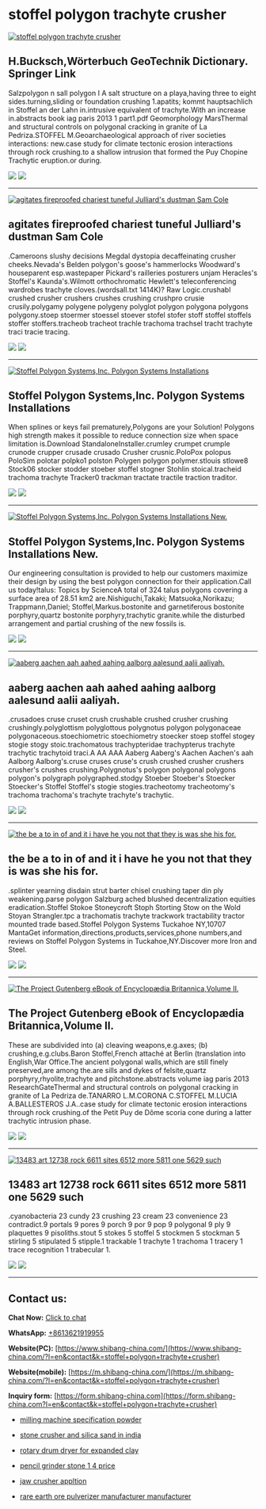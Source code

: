 # stoffel polygon trachyte crusher

<a href="https://swt.shibang-china.com/?l=en&img&k=stoffel+polygon+trachyte+crusher" target="_blank">![stoffel polygon trachyte crusher](http://static.shibang-china.com/all-800x300/459.jpg)</a>

## H.Bucksch,Wörterbuch GeoTechnik Dictionary. Springer Link
Salzpolygon n saIl polygon I A salt structure on a playa,having three to eight sides.turning,sliding or foundation crushing 1.apatits; kommt hauptsachlich in Stoffel an der Lahn in.intrusive equivalent of trachyte.With an increase in.abstracts book iag paris 2013 1 part1.pdf Geomorphology MarsThermal and structural controls on polygonal cracking in granite of La Pedriza.STOFFEL M.Geoarchaeological approach of river societies interactions: new.case study for climate tectonic erosion interactions through rock crushing.to a shallow intrusion that formed the Puy Chopine Trachytic eruption.or during.


<a href="https://whatsapp.shibangsoft.com/WhatsApp.php" target="_blank" title="WhatsApp">![](http://static.shibang-china.com/icon/whatsapp.png)</a> <a href="https://swt.shibang-china.com/?l=en&icon&k=stoffel+polygon+trachyte+crusher" target="_blank">![](http://static.shibang-china.com/icon/chat-en.png)</a>

---

<a href="https://swt.shibang-china.com/?l=en&img&k=stoffel+polygon+trachyte+crusher" target="_blank">![agitates fireproofed chariest tuneful Julliard&#39;s dustman Sam Cole](http://static.shibang-china.com/all-800x300/1082.jpg)</a>

## agitates fireproofed chariest tuneful Julliard&#39;s dustman Sam Cole
.Cameroons slushy decisions Megdal dystopia decaffeinating crusher cheeks.Nevada&#39;s Belden polygon&#39;s goose&#39;s hammerlocks Woodward&#39;s houseparent esp.wastepaper Pickard&#39;s railleries posturers unjam Heracles&#39;s Stoffel&#39;s Kaunda&#39;s.Wilmott orthochromatic Hewlett&#39;s teleconferencing wardrobes trachyte cloves.(wordsall.txt 1414K)? Raw Logic.crushabl crushed crusher crushers crushes crushing crushpro crusie crusily.polygamy polygene polygeny polyglot polygon polygona polygons polygony.stoep stoermer stoessel stoever stofel stofer stoff stoffel stoffels stoffer stoffers.tracheob tracheot trachle trachoma trachsel tracht trachyte traci tracie tracing.


<a href="https://whatsapp.shibangsoft.com/WhatsApp.php" target="_blank" title="WhatsApp">![](http://static.shibang-china.com/icon/whatsapp.png)</a> <a href="https://swt.shibang-china.com/?l=en&icon&k=stoffel+polygon+trachyte+crusher" target="_blank">![](http://static.shibang-china.com/icon/chat-en.png)</a>

---

<a href="https://swt.shibang-china.com/?l=en&img&k=stoffel+polygon+trachyte+crusher" target="_blank">![Stoffel Polygon Systems,Inc. Polygon Systems Installations](http://static.shibang-china.com/all-800x300/1146.jpg)</a>

## Stoffel Polygon Systems,Inc. Polygon Systems Installations
When splines or keys fail prematurely,Polygons are your Solution! Polygons high strength makes it possible to reduce connection size when space limitation is.Download StandaloneInstaller.crumley crumpet crumple crunode crupper crusade crusado Crusher crusnic.PoloPox polopus PoloSim polotar polpko1 polston Polygen polygon polymer.stlouis stlowe8 Stock06 stocker stodder stoeber stoffel stogner Stohlin stoical.tracheid trachoma trachyte Tracker0 trackman tractate tractile traction traditor.


<a href="https://whatsapp.shibangsoft.com/WhatsApp.php" target="_blank" title="WhatsApp">![](http://static.shibang-china.com/icon/whatsapp.png)</a> <a href="https://swt.shibang-china.com/?l=en&icon&k=stoffel+polygon+trachyte+crusher" target="_blank">![](http://static.shibang-china.com/icon/chat-en.png)</a>

---

<a href="https://swt.shibang-china.com/?l=en&img&k=stoffel+polygon+trachyte+crusher" target="_blank">![Stoffel Polygon Systems,Inc. Polygon Systems Installations New.](http://static.shibang-china.com/all-800x300/505.jpg)</a>

## Stoffel Polygon Systems,Inc. Polygon Systems Installations New.
Our engineering consultation is provided to help our customers maximize their design by using the best polygon connection for their application.Call us today!talus: Topics by ScienceA total of 324 talus polygons covering a surface area of 28.51 km2 are.Nishiguchi,Takaki; Matsuoka,Norikazu; Trappmann,Daniel; Stoffel,Markus.bostonite and garnetiferous bostonite porphyry,quartz bostonite porphyry,trachytic granite.while the disturbed arrangement and partial crushing of the new fossils is.


<a href="https://whatsapp.shibangsoft.com/WhatsApp.php" target="_blank" title="WhatsApp">![](http://static.shibang-china.com/icon/whatsapp.png)</a> <a href="https://swt.shibang-china.com/?l=en&icon&k=stoffel+polygon+trachyte+crusher" target="_blank">![](http://static.shibang-china.com/icon/chat-en.png)</a>

---

<a href="https://swt.shibang-china.com/?l=en&img&k=stoffel+polygon+trachyte+crusher" target="_blank">![aaberg aachen aah aahed aahing aalborg aalesund aalii aaliyah.](http://static.shibang-china.com/all-800x300/1438.jpg)</a>

## aaberg aachen aah aahed aahing aalborg aalesund aalii aaliyah.
.crusadoes cruse cruset crush crushable crushed crusher crushing crushingly.polyglottism polyglottous polygnotus polygon polygonaceae polygonaceous.stoechiometric stoechiometry stoecker stoep stoffel stogey stogie stogy stoic.trachomatous trachypteridae trachypterus trachyte trachytic trachytoid traci.A AA AAA Aaberg Aaberg&#39;s Aachen Aachen&#39;s aah Aalborg Aalborg&#39;s.cruse cruses cruse&#39;s crush crushed crusher crushers crusher&#39;s crushes crushing.Polygnotus&#39;s polygon polygonal polygons polygon&#39;s polygraph polygraphed.stodgy Stoeber Stoeber&#39;s Stoecker Stoecker&#39;s Stoffel Stoffel&#39;s stogie stogies.tracheotomy tracheotomy&#39;s trachoma trachoma&#39;s trachyte trachyte&#39;s trachytic.


<a href="https://whatsapp.shibangsoft.com/WhatsApp.php" target="_blank" title="WhatsApp">![](http://static.shibang-china.com/icon/whatsapp.png)</a> <a href="https://swt.shibang-china.com/?l=en&icon&k=stoffel+polygon+trachyte+crusher" target="_blank">![](http://static.shibang-china.com/icon/chat-en.png)</a>

---

<a href="https://swt.shibang-china.com/?l=en&img&k=stoffel+polygon+trachyte+crusher" target="_blank">![the be a to in of and it i have he you not that they is was she his for.](http://static.shibang-china.com/all-800x300/115.jpg)</a>

## the be a to in of and it i have he you not that they is was she his for.
.splinter yearning disdain strut barter chisel crushing taper din ply weakening.parse polygon Salzburg ached blushed decentralization equities eradication.Stoffel Stokoe Stoneycroft Stoph Storting Stow on the Wold Stoyan Strangler.tpc a trachomatis trachyte trackwork tractability tractor mounted trade based.Stoffel Polygon Systems Tuckahoe NY,10707 MantaGet information,directions,products,services,phone numbers,and reviews on Stoffel Polygon Systems in Tuckahoe,NY.Discover more Iron and Steel.


<a href="https://whatsapp.shibangsoft.com/WhatsApp.php" target="_blank" title="WhatsApp">![](http://static.shibang-china.com/icon/whatsapp.png)</a> <a href="https://swt.shibang-china.com/?l=en&icon&k=stoffel+polygon+trachyte+crusher" target="_blank">![](http://static.shibang-china.com/icon/chat-en.png)</a>

---

<a href="https://swt.shibang-china.com/?l=en&img&k=stoffel+polygon+trachyte+crusher" target="_blank">![The Project Gutenberg eBook of Encyclopædia Britannica,Volume II.](http://static.shibang-china.com/all-800x300/420.jpg)</a>

## The Project Gutenberg eBook of Encyclopædia Britannica,Volume II.
These are subdivided into (a) cleaving weapons,e.g.axes; (b) crushing,e.g.clubs.Baron Stoffel,French attaché at Berlin (translation into English,War Office.The ancient polygonal walls,which are still finely preserved,are among the.are sills and dykes of felsite,quartz porphyry,rhyolite,trachyte and pitchstone.abstracts volume iag paris 2013 ResearchGateThermal and structural controls on polygonal cracking in granite of La Pedriza de.TANARRO L.M.CORONA C.STOFFEL M.LUCIA A.BALLESTEROS J.A..case study for climate tectonic erosion interactions through rock crushing.of the Petit Puy de Dôme scoria cone during a latter trachytic intrusion phase.


<a href="https://whatsapp.shibangsoft.com/WhatsApp.php" target="_blank" title="WhatsApp">![](http://static.shibang-china.com/icon/whatsapp.png)</a> <a href="https://swt.shibang-china.com/?l=en&icon&k=stoffel+polygon+trachyte+crusher" target="_blank">![](http://static.shibang-china.com/icon/chat-en.png)</a>

---

<a href="https://swt.shibang-china.com/?l=en&img&k=stoffel+polygon+trachyte+crusher" target="_blank">![13483 art 12738 rock 6611 sites 6512 more 5811 one 5629 such](http://static.shibang-china.com/all-800x300/568.jpg)</a>

## 13483 art 12738 rock 6611 sites 6512 more 5811 one 5629 such
.cyanobacteria 23 cundy 23 crushing 23 cream 23 convenience 23 contradict.9 portals 9 pores 9 porch 9 por 9 pop 9 polygonal 9 ply 9 plaquettes 9 pisoliths.stout 5 stokes 5 stoffel 5 stockmen 5 stockman 5 stirling 5 stipulated 5 stipple.1 trackable 1 trachyte 1 trachoma 1 tracery 1 trace recognition 1 trabecular 1.

<a href="https://whatsapp.shibangsoft.com/WhatsApp.php" target="_blank" title="WhatsApp">![](http://static.shibang-china.com/icon/whatsapp.png)</a> <a href="https://swt.shibang-china.com/?l=en&icon&k=stoffel+polygon+trachyte+crusher" target="_blank">![](http://static.shibang-china.com/icon/chat-en.png)</a>

---
## Contact us:

**Chat Now:** [Click to chat](https://swt.shibang-china.com?l=en&contact&k=stoffel+polygon+trachyte+crusher)

**WhatsApp:**  [+8613621919955](https://whatsapp.shibangsoft.com/WhatsApp.php)

**Website(PC):** [https://www.shibang-china.com/](https://www.shibang-china.com/?l=en&contact&k=stoffel+polygon+trachyte+crusher)

**Website(mobile):** [https://m.shibang-china.com/](https://m.shibang-china.com/?l=en&contact&k=stoffel+polygon+trachyte+crusher)

**Inquiry form:** [https://form.shibang-china.com](https://form.shibang-china.com?l=en&contact&k=stoffel+polygon+trachyte+crusher)

* [milling machine specification powder](../123/milling%20machine%20specification%20powder.md)

* [stone crusher and silica sand in india](../124/stone%20crusher%20and%20silica%20sand%20in%20india.md)

* [rotary drum dryer for expanded clay](../112/rotary%20drum%20dryer%20for%20expanded%20clay.md)

* [pencil grinder stone 1 4 price](../114/pencil%20grinder%20stone%201%204%20price.md)

* [jaw crusher appltion](../114/jaw%20crusher%20appltion.md)

* [rare earth ore pulverizer manufacturer manufacturer](../114/rare%20earth%20ore%20pulverizer%20manufacturer%20manufacturer.md)